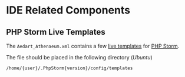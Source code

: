 # IDE Related Components 

## PHP Storm Live Templates

The `Aedart_Athenaeum.xml` contains a few [live templates](https://www.jetbrains.com/help/phpstorm/using-live-templates.html) for [PHP Storm](https://www.jetbrains.com/phpstorm/).

The file should be placed in the following directory (_Ubuntu_)

```console
/home/{user}/.PhpStorm{version}/config/templates
```